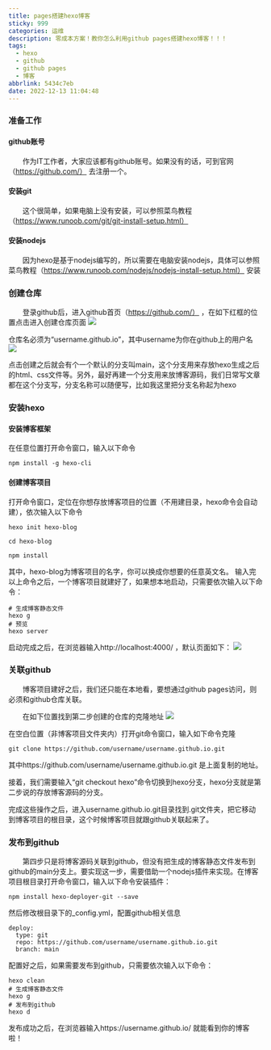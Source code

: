 ```yaml
---
title: pages搭建hexo博客
sticky: 999
categories: 运维
description: 零成本方案！教你怎么利用github pages搭建hexo博客！！！
tags:
  - hexo
  - github
  - github pages
  - 博客
abbrlink: 5434c7eb
date: 2022-12-13 11:04:48
---
```

### 准备工作
#### github账号
&#8195;&#8195;作为IT工作者，大家应该都有github账号。如果没有的话，可到官网（https://github.com/） 去注册一个。

#### 安装git
&#8195;&#8195;这个很简单，如果电脑上没有安装，可以参照菜鸟教程（https://www.runoob.com/git/git-install-setup.html）

#### 安装nodejs
&#8195;&#8195;因为hexo是基于nodejs编写的，所以需要在电脑安装nodejs，具体可以参照菜鸟教程（https://www.runoob.com/nodejs/nodejs-install-setup.html） 安装


### 创建仓库
&#8195;&#8195;登录github后，进入github首页（https://github.com/） ，在如下红框的位置点击进入创建仓库页面
![](1.jpg)

仓库名必须为“username.github.io”，其中username为你在github上的用户名
![](2.jpg)

点击创建之后就会有个一个默认的分支叫main，这个分支用来存放hexo生成之后的html、css文件等。另外，最好再建一个分支用来放博客源码，我们日常写文章都在这个分支写，分支名称可以随便写，比如我这里把分支名称起为hexo


### 安装hexo
#### 安装博客框架
在任意位置打开命令窗口，输入以下命令
```shell
npm install -g hexo-cli
```

#### 创建博客项目
打开命令窗口，定位在你想存放博客项目的位置（不用建目录，hexo命令会自动建），依次输入以下命令
```shell
hexo init hexo-blog

cd hexo-blog

npm install
```
其中，hexo-blog为博客项目的名字，你可以换成你想要的任意英文名。
输入完以上命令之后，一个博客项目就建好了，如果想本地启动，只需要依次输入以下命令：
```shell
# 生成博客静态文件
hexo g
# 预览
hexo server
```
启动完成之后，在浏览器输入http://localhost:4000/ ，默认页面如下：
![](3.jpg)

### 关联github
&#8195;&#8195;博客项目建好之后，我们还只能在本地看，要想通过github pages访问，则必须和github仓库关联。

&#8195;&#8195;在如下位置找到第二步创建的仓库的克隆地址
![](4.jpg)

在空白位置（非博客项目文件夹内）打开git命令窗口，输入如下命令克隆
```shell
git clone https://github.com/username/username.github.io.git
```
其中https://github.com/username/username.github.io.git 是上面复制的地址。

接着，我们需要输入“git checkout hexo”命令切换到hexo分支，hexo分支就是第二步说的存放博客源码的分支。

完成这些操作之后，进入username.github.io.git目录找到.git文件夹，把它移动到博客项目的根目录，这个时候博客项目就跟github关联起来了。


### 发布到github
&#8195;&#8195;第四步只是将博客源码关联到github，但没有把生成的博客静态文件发布到github的main分支上。要实现这一步，需要借助一个nodejs插件来实现。在博客项目根目录打开命令窗口，输入以下命令安装插件：
```shell
npm install hexo-deployer-git --save
```
然后修改根目录下的_config.yml，配置github相关信息
```shell
deploy:
  type: git
  repo: https://github.com/username/username.github.io.git
  branch: main
```
配置好之后，如果需要发布到github，只需要依次输入以下命令：
```shell
hexo clean
# 生成博客静态文件
hexo g
# 发布到github
hexo d
```
发布成功之后，在浏览器输入https://username.github.io/ 就能看到你的博客啦！